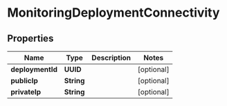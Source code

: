 

# MonitoringDeploymentConnectivity


## Properties

Name | Type | Description | Notes
------------ | ------------- | ------------- | -------------
**deploymentId** | **UUID** |  |  [optional]
**publicIp** | **String** |  |  [optional]
**privateIp** | **String** |  |  [optional]



